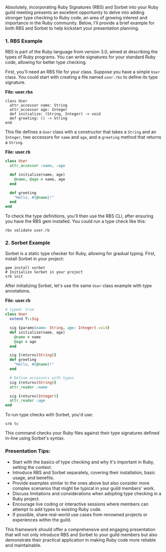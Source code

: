 Absolutely, incorporating Ruby Signatures (RBS) and Sorbet into your Ruby guild meeting presents an excellent opportunity to delve into adding stronger type checking to Ruby code, an area of growing interest and importance in the Ruby community. Below, I'll provide a brief example for both RBS and Sorbet to help kickstart your presentation planning.

### 1. RBS Example

RBS is part of the Ruby language from version 3.0, aimed at describing the types of Ruby programs. You can write signatures for your standard Ruby code, allowing for better type checking.

First, you'll need an RBS file for your class. Suppose you have a simple `User` class. You could start with creating a file named `user.rbs` to define its type signature.

**File: user.rbs**

```rbs
class User
  attr_accessor name: String
  attr_accessor age: Integer
  def initialize: (String, Integer) -> void
  def greeting: () -> String
end
```

This file defines a `User` class with a constructor that takes a `String` and an `Integer`, two accessors for `name` and `age`, and a `greeting` method that returns a `String`.

**File: user.rb**

```ruby
class User
  attr_accessor :name, :age

  def initialize(name, age)
    @name, @age = name, age
  end

  def greeting
    "Hello, #{@name}!"
  end
end
```

To check the type definitions, you'll then use the RBS CLI, after ensuring you have the RBS gem installed. You could run a type check like this:

```shell
rbs validate user.rb
```

### 2. Sorbet Example

Sorbet is a static type checker for Ruby, allowing for gradual typing. First, install Sorbet in your project:

```shell
gem install sorbet
# Initialize Sorbet in your project
srb init
```

After initializing Sorbet, let's use the same `User` class example with type annotations.

**File: user.rb**

```ruby
# typed: true
class User
  extend T::Sig

  sig {params(name: String, age: Integer).void}
  def initialize(name, age)
    @name = name
    @age = age
  end

  sig {returns(String)}
  def greeting
    "Hello, #{@name}!"
  end

  # Define accessors with types
  sig {returns(String)}
  attr_reader :name

  sig {returns(Integer)}
  attr_reader :age
end
```

To run type checks with Sorbet, you'd use:

```shell
srb tc
```

This command checks your Ruby files against their type signatures defined in-line using Sorbet's syntax.

### Presentation Tips:

- Start with the basics of type checking and why it's important in Ruby, setting the context.
- Introduce RBS and Sorbet separately, covering their installation, basic usage, and benefits.
- Provide examples similar to the ones above but also consider more complex scenarios that might be typical in your guild members' work.
- Discuss limitations and considerations when adopting type checking in a Ruby project.
- Encourage live coding or interactive sessions where members can attempt to add types to existing Ruby code.
- If possible, share real-world use cases from renowned projects or experiences within the guild.

This framework should offer a comprehensive and engaging presentation that will not only introduce RBS and Sorbet to your guild members but also demonstrate their practical application in making Ruby code more reliable and maintainable.

